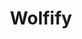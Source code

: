 ---
description: 把你的脸变成狼，动画的狼。
layout: post
results:
- primaryGenreName: Entertainment
  version: '1.0'
  artworkUrl100: http://a1785.phobos.apple.com/us/r30/Purple4/v4/18/09/f9/1809f94d-b78c-f1fc-945d-1854f15b1bbe/mzl.zommbood.png
  trackViewUrl: https://itunes.apple.com/cn/app/wolfify/id688569174?mt=8&uo=4
  artworkUrl60: http://a985.phobos.apple.com/us/r30/Purple/v4/a8/c7/ea/a8c7ea21-d950-96f4-e9de-487ba7fc9ed4/wolfify_57x57_square.png
  userRatingCountForCurrentVersion: 1
  sellerName: Apptly LLC
  supportedDevices:
  - iPadThirdGen4G
  - iPadMini
  - iPadFourthGen
  - iPhone5s
  - iPhone5c
  - iPadFourthGen4G
  - iPhone4S
  - iPadMini4G
  - iPodTouchFifthGen
  - iPhone4
  - iPadThirdGen
  - iPad2Wifi
  - iPad23G
  - iPhone5
  - iPodTouchourthGen
  genres:
  - 娱乐
  - 摄影与录像
  trackName: Wolfify
  description: "Wolfify. Become a werewolf for Halloween!\nFREE during the
    full moon!\n\n~From the makers of Vampify, Oldify 2 AND Stacheify!~\n\nTransform
    yourself into a growling, howling, snapping, snarling Werewolf! You and
    your friends will grow wolf fangs that are just as alluring as they are
    ferocious, get battle scars you can wear with pride, and grow facial hair
    that perfectly expresses your inner wolf. Hawooooo!\n\nSelect either \"He-Wolf\"
    or \"She-Wolf\" forms, and progress from \"Wolf Cub\" to \"Alpha Wolf\"
    forms as you distinguish yourself from the pack.\n\nEven unlock a SPECIAL
    form when using Wolfify during the real FULL MOON! \n\n\n\nCOMBINE WOLF
    + VAMPIRE EFFECTS \n- Get both Vampify and Wolfify to get the special
    \"DAYWALKER\" form.\n\nGROW YOUR PACK \n- Easily share VIDEOS and PHOTOS
    via MMS, Instagram YouTube, Facebook, Twitter, and Email. \n- Turn 10
    friends to unlock the ALPHA wolf form\n\n\nWho will YOU bite? \n\n\n\nJOIN
    US - facebook.com/FaceifyFamily\n\nWARNING: Don't use Wolfify in the MOONLIGHT!
    (just kidding... you'll be fine)"
  price: 0
  trackId: 688569174
  releaseDate: '2013-10-16T07:52:52Z'
  screenshotUrls:
  - http://a2.mzstatic.com/us/r30/Purple/v4/8e/d7/a3/8ed7a323-fc36-6e18-0541-a2bb1289afb3/screen1136x1136.jpeg
  - http://a5.mzstatic.com/us/r30/Purple6/v4/65/5e/98/655e9879-d147-cb8c-9768-7308d9bffc31/screen1136x1136.jpeg
  - http://a5.mzstatic.com/us/r30/Purple/v4/9f/d4/63/9fd46368-c292-7031-c4c1-de5492a3cd7a/screen1136x1136.jpeg
  - http://a4.mzstatic.com/us/r30/Purple/v4/67/d1/81/67d18128-58f7-714a-b8ac-05f121c8bd09/screen1136x1136.jpeg
  - http://a1.mzstatic.com/us/r30/Purple/v4/96/e5/35/96e535f7-0816-6acc-d66c-e48a5348d9bb/screen1136x1136.jpeg
  artistViewUrl: https://itunes.apple.com/cn/artist/apptly-llc/id480016024?uo=4
  primaryGenreId: 6016
  averageUserRatingForCurrentVersion: 5
  kind: software
  fileSizeBytes: '51915612'
  bundleId: Apptly.Wolfify
  sellerUrl: http://appt.ly
  trackContentRating: 9+
  artistName: Apptly LLC
  trackCensoredName: Wolfify
  isGameCenterEnabled: false
  contentAdvisoryRating: 9+
  languageCodesISO2A:
  - EN
  - FR
  - DE
  - IT
  - JA
  - KO
  - RU
  - ZH
  - ES
  features: &a []
  wrapperType: software
  artworkUrl512: http://a1785.phobos.apple.com/us/r30/Purple4/v4/18/09/f9/1809f94d-b78c-f1fc-945d-1854f15b1bbe/mzl.zommbood.png
  formattedPrice: 免费
  artistId: 480016024
  genreIds:
  - '6016'
  - '6008'
  currency: CNY
  ipadScreenshotUrls: *a
category: 娱乐
tags: tag1
resultCount: 1
title: Wolfify

---